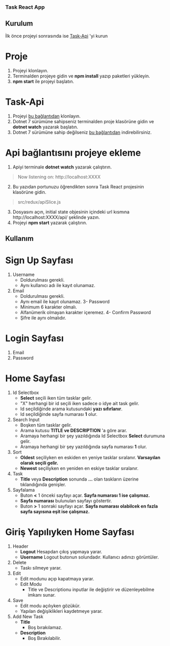 ### Task React App
## Kurulum
İlk önce projeyi sonrasında ise [Task-Api](https://github.com/nazms23/task-api) 'yi kurun
# Proje
1. Projeyi klonlayın.
2. Terminalden projeye gidin ve **npm install** yazıp paketleri yükleyin.
3. **npm start** ile projeyi başlatın.

# Task-Api
1. Projeyi [bu bağlantıdan](https://github.com/nazms23/task-api) klonlayın.
2. Dotnet 7 sürümüne sahipseniz terminalden proje klasörüne gidin ve **dotnet watch** yazarak başlatın.
3. Dotnet 7 sürümüne sahip değilseniz [bu bağlantıdan](https://dotnet.microsoft.com/en-us/download/dotnet/7.0) indirebilirsiniz.

# Api bağlantısını projeye ekleme
1. Apiyi terminale **dotnet watch** yazarak çalıştırın.
>Now listening on: http://localhost:XXXX
2. Bu yazıdan portunuzu öğrendikten sonra Task React projesinin klasörüne gidin.
> src/redux/apiSlice.js
3. Dosyasını açın, initial state objesinin içindeki url kısmına http://localhost:XXXX/api/ şeklinde yazın.
4. Projeyi **npm start** yazarak çalıştırın.

## Kullanım
# Sign Up Sayfası
1. Username
    - Doldurulması gerekli.
    - Aynı kullanıcı adı ile kayıt olunamaz.
2. Email
    - Doldurulması gerekli.
    - Aynı email ile kayıt olunamaz.
3- Password
    - Minimum 6 karakter olmalı.
    - Alfanümerik olmayan karakter içeremez.
4- Confirm Password
    - Şifre ile aynı olmalıdır.
# Login Sayfası
1. Email
2. Password

# Home Sayfası
1. Id Selectbox
    - **Select** seçili iken tüm tasklar gelir.
    - "X" herhangi bir id seçili iken sadece o idye ait task gelir.
    - Id seçildiğinde arama kutusundaki **yazı sıfırlanır**.
    - Id seçildiğinde sayfa numarası **1** olur.
2. Search Input
    - Boşken tüm tasklar gelir.
    - Arama kutusu **TITLE ve DESCRIPTION** 'a göre arar.
    - Aramaya herhangi bir şey yazıldığında Id Selectbox **Select** durumuna gelir.
    - Aramaya herhangi bir şey yazıldığında sayfa numarası **1** olur.
3. Sort
    - **Oldest** seçiliyken en eskiden en yeniye tasklar sıralanır. **Varsayılan olarak seçili gelir.**
    - **Newest** seçiliyken en yeniden en eskiye tasklar sıralanır.
4. Task
    - **Title** veya **Description** sonunda **...** olan taskların üzerine tıklandığında genişler.
5. Sayfalama
    - Buton **<** 1 önceki sayfayı açar. **Sayfa numarası 1 ise çalışmaz.**
    - **Sayfa numarası** bulunulan sayfayı göstertir.
    - Buton **>** 1 sonraki sayfayı açar. **Sayfa numarası olabilcek en fazla sayfa sayısına eşit ise çalışmaz.**
# Giriş Yapılıyken Home Sayfası
1. Header
    - **Logout** Hesapdan çıkış yapmaya yarar.
    - **Username** Logout butonun solundadır. Kullanıcı adınızı görüntüler.
2. Delete
    - Taskı silmeye yarar.
3. Edit
    - Edit modunu açıp kapatmaya yarar.
    - Edit Modu
        - Title ve Descriptionu inputlar ile değiştirir ve düzenleyebilme imkanı sunar.
4. Save
    - Edit modu açılıyken gözükür.
    - Yapılan değişiklikleri kaydetmeye yarar.
5. Add New Task
    - **Title**
        - Boş bırakılamaz.
    - **Description**
        - Boş Bırakılabilir.
